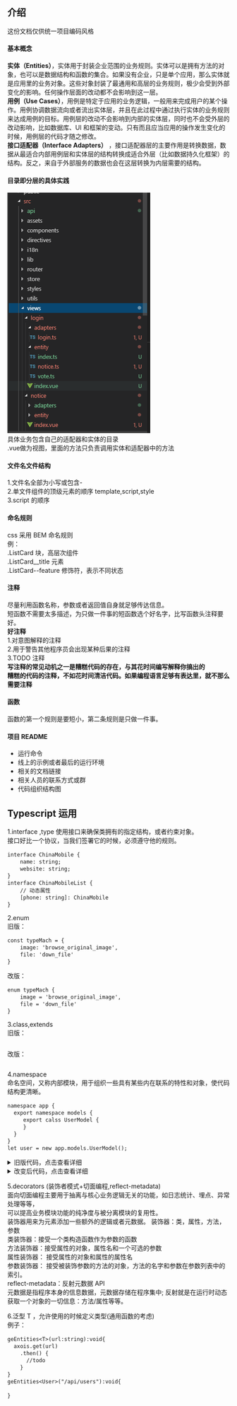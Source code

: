 ## 介绍

这份文档仅供统一项目编码风格

#### 基本概念

**实体（Entities）**，实体用于封装企业范围的业务规则。实体可以是拥有方法的对象，也可以是数据结构和函数的集合。如果没有企业，只是单个应用，那么实体就是应用里的业务对象。这些对象封装了最通用和高层的业务规则，极少会受到外部变化的影响。任何操作层面的改动都不会影响到这一层。  
**用例（Use Cases）**，用例是特定于应用的业务逻辑，一般用来完成用户的某个操作。用例协调数据流向或者流出实体层，并且在此过程中通过执行实体的业务规则来达成用例的目标。用例层的改动不会影响到内部的实体层，同时也不会受外层的改动影响，比如数据库、UI 和框架的变动。只有而且应当应用的操作发生变化的时候，用例层的代码才随之修改。  
**接口适配器（Interface Adapters）** ，接口适配器层的主要作用是转换数据，数据从最适合内部用例层和实体层的结构转换成适合外层（比如数据持久化框架）的结构。反之，来自于外部服务的数据也会在这层转换为内层需要的结构。

#### 目录即分层的具体实践
![目录即分层的具体实践](https://github.com/nibilin33/frontend-blog/raw/master/press/guide/img/目录即分层.png)  
具体业务包含自己的适配器和实体的目录  
.vue做为视图，里面的方法只负责调用实体和适配器中的方法  

#### 文件名文件结构

1.文件名全部为小写或包含-  
2.单文件组件的顶级元素的顺序 template,script,style  
3.script 的顺序


#### 命名规则

css 采用 BEM 命名规则  
例：  
.ListCard 块，高层次组件  
.ListCard\_\_title 元素  
.ListCard--feature 修饰符，表示不同状态

#### 注释

尽量利用函数名称，参数或者返回值自身就足够传达信息。  
短函数不需要太多描述，为只做一件事的短函数选个好名字，比写函数头注释要好。  
**好注释**  
1.对意图解释的注释  
2.用于警告其他程序员会出现某种后果的注释  
3.TODO 注释  
**写注释的常见动机之一是糟糕代码的存在，与其花时间编写解释你搞出的**  
**糟糕的代码的注释，不如花时间清洁代码。如果编程语言足够有表达里，就不那么需要注释**

#### 函数

函数的第一个规则是要短小，第二条规则是只做一件事。

#### 项目 README

- 运行命令
- 线上的示例或者最后的运行环境
- 相关的文档链接
- 相关人员的联系方式或群
- 代码组织结构图

## Typescript 运用

1.interface ,type
使用接口来确保类拥有的指定结构，或者约束对象。  
接口好比一个协议，当我们签署它的时候，必须遵守他的规则。

```
interface ChinaMobile {
    name: string;
    website: string;
}
interface ChinaMobileList {
    // 动态属性
    [phone: string]: ChinaMobile
}
```

2.enum  
旧版：  
```
const typeMach = {
    image: 'browse_original_image',
    file: 'down_file'
}
```
改版：  
```
enum typeMach {
    image = 'browse_original_image',
    file = 'down_file'
}  
```

3.class,extends  
旧版：  
```
```
改版：  
```
```
4.namespace  
命名空间，又称内部模块，用于组织一些具有某些内在联系的特性和对象，使代码结构更清晰。

```
namespace app {
  export namespace models {
     export calss UserModel {
     }
  }
}
let user = new app.models.UserModel();
```
<details>
  <summary>旧版代码，点击查看详细</summary>
  <pre>
  <code>
         authLogin() {
            let path = this.$route.path;
            path = path.split('/ume')[1]
            switch (path) {
                case '/extension':
                    let platformExtension = new PlatformApi(function() {
                        return new Promise((resolve, reject) => {
                            resolve({
                                data: {
                                    clientId: 'web-extension'
                                }
                            })
                        })
                    }, extensionLogin);
                    platformExtension.setRequestTimeOut(3000);
                    platformExtension.login(this.$route.query.code).then(token => {
                        this.refreshToken('extension');
                        this.setUserId(token.userId);
                        this.$router.push({ path: '/ume/web_extension' });
                    }).catch((error) => {
                        this.$router.push({ path: '/pcError/error', query: { type: 'web-extension', path: path, code: this.$route.query.code } })
                    });
                    break;
                case '/notice':
                    let platformNotice = new PlatformApi(application, login);
                    platformNotice.consoleLog("notice logining");
                    platformNotice.setRequestTimeOut(3000);
                    platformNotice.login(this.$route.query.code).then(token => {
                        sessionStorage.setItem('notice', JSON.stringify(token));
                        this.refreshToken('notice');
                        this.setUserId(token.userId);
                        platformNotice.consoleLog("notice login success:" + JSON.stringify(token));
                        this.handleNotice();
                    }).catch((error) => {
                        platformNotice.consoleLog("notice login fail");
                        this.$router.push({ path: '/pcError/error', query: { type: 'yealink-bulletin', path: path, code: this.$route.query.code } })
                    });
                    break;
                case '/meeting':
                    let platformMeeting = new PlatformApi(getApplication, umeLogin);
                    platformMeeting.consoleLog("meeting logining");
                    platformMeeting.setRequestTimeOut(3000);
                    platformMeeting.login(this.$route.query.code).then(res => {
                        platformMeeting.consoleLog("meeting login success" + JSON.stringify(res));
                        if (res.personal === null || typeof res.personal === "undefined") {
                            this.$router.push({ path: '/pcError/error', query: { type: 'yealink-conference', path: path, code: this.$route.query.code } })
                        } else {
                            sessionStorage.personal = JSON.stringify({ personal: res.personal });
                            this.refreshToken('meeting');
                            this.handleReservation();
                        }
                    }).catch(res => {
                        platformMeeting.consoleLog("meeting login fail");
                        this.$router.push({ path: '/pcError/error', query: { type: 'yealink-conference', path: path, code: this.$route.query.code } })
                        //this.$router.push('/uc/login')
                    });
                    break;
                case '/vote':
                    let platformNoticeVote = new PlatformApi(applicationVote, loginVote);
                    platformNoticeVote.consoleLog("vote logining");
                    platformNoticeVote.setRequestTimeOut(3000);
                    platformNoticeVote.login(this.$route.query.code).then(token => {
                        sessionStorage.setItem('vote', JSON.stringify(token));
                        this.refreshToken('vote');
                        this.setUserId(token.userId);
                        platformNoticeVote.consoleLog("vote login success:" + JSON.stringify(token));
                        this.deleteLoading();
                        console.log("votelist--------")
                        if (this.$route.query.groupId) {
                            this.$router.push({ path: '/vote/poll', query: { groupId: this.$route.query.groupId } });
                        } else {
                            this.$router.push({ path: '/vote/list', query: { id: this.$route.query.id } });
                        }
                    }).catch((error) => {
                        platformNoticeVote.consoleLog("vote login failed");
                        this.$router.push({ path: '/pcError/error', query: { type: 'yealink-vote', path: path, code: this.$route.query.code } })
                    });
                    break;
                case '/changePwd':
                    let platformPwd = new PlatformApi(function() {
                        return new Promise((resolve, reject) => {
                            resolve({
                                data: {
                                    clientId: 'yealink-pwdChange'
                                }
                            })
                        })
                    }, pwdLogin);
                    platformPwd.setRequestTimeOut(3000);
                    platformPwd.login(this.$route.query.code).then(token => {
                        this.$router.push({ path: '/changePassword', query: { fullJid: token.bareJid } });
                    }).catch((error) => {
                        this.$router.push({ path: '/pcError/error' })
                    });
                    break;
                case '/questionnaire':
                    let platQuestion = new PlatformApi(applicationQuestion, questionLogin);
                    platQuestion.setRequestTimeOut(3000);
                    platQuestion.login(this.$route.query.code).then(token => {
                        sessionStorage.setItem('questionnaire', JSON.stringify(token));
                        this.refreshToken('questionnaire');
                        this.setUserId(token.userId);
                        platQuestion.consoleLog("questionnaire login success:" + JSON.stringify(token));
                        this.$router.push({ path: '/question/list', query: { id: this.$route.query.id } });
                    }).catch((error) => {
                        platQuestion.consoleLog("questionnaire login failed");
                        this.$router.push({ path: '/pcError/error', query: { type: 'yealink-questionnaire', path: path, code: this.$route.query.code } })
                    });
                    break;
                case '/forward':
                    let platformForward = new PlatformApi(applicationForward, forwardLogin);
                    platformForward.consoleLog("forward logining");
                    platformForward.setRequestTimeOut(3000);
                    platformForward.login(this.$route.query.code).then(token => {
                        sessionStorage.setItem('forward', JSON.stringify(token));
                        this.refreshToken('forward');
                        this.setUserId(token.userId);
                        platformForward.consoleLog("forward login success:" + JSON.stringify(token));
                        this.deleteLoading();
                        this.$router.push({ path: '/self/forward', query: { id: this.$route.query.id } });
                    }).catch((error) => {
                        platformForward.consoleLog("forward login failed");
                        this.$router.push({ path: '/pcError/error', query: { type: 'yealink-forward', path: path, code: this.$route.query.code } })
                    });
                    break;
                case '/imessage':
                    let platformIM = new PlatformApi(function() {
                        return new Promise((resolve, reject) => {
                            resolve({
                                data: {
                                    clientId: 'yealink-smsgateway'
                                }
                            })
                        })
                    }, imLogin);
                    platformIM.setRequestTimeOut(3000);
                    platformIM.login(this.$route.query.code).then(token => {
                        sessionStorage.setItem('imessage', JSON.stringify(token));
                        this.refreshToken('imessage');
                        this.$router.push({ path: '/ume/self/imessage'});
                    }).catch((error) => {
                        this.$router.push({ path: '/pcError/error' })
                    });
                    break;
                default:
                    console.error('type error');
                    break;
            }
        }
    }
  </code> 
    </pre>
</details>
<details>
 <summary>改变后代码，点击查看详细</summary>
 利用策略者模式消除switch,if，利用namespace组织登录相关模块
 <pre>
 <code>
        authLogin() {
            const value = this.$route.path;
            const code =  this.$route.query.code;
            const instance = StrategyLogin.getLoginInstance(value);
            instance.login(code);
        },
 </code>
<code>
import * as app from '@/views/login/entity';
class StrategyLogin {
    static getLoginInstance(type:string) {
        return new app.login[`${type}`]();
    }
}
export default StrategyLogin;
 </code>

 <code>
import {noticeAPI} from './notice';
export namespace login {
    export class notice extends noticeAPI{
    }
}
 </code>
 </pre>
</details>


5.decorators (装饰者模式+切面编程,reflect-metadata)    
面向切面编程主要用于抽离与核心业务逻辑无关的功能，如日志统计、埋点、异常处理等等，  
可以提高业务模块功能的纯净度与被分离模块的复用性。  
装饰器用来为元素添加一些额外的逻辑或者元数据。
装饰器：类，属性，方法，参数  
类装饰器：接受一个类构造函数作为参数的函数  
方法装饰器：接受属性的对象，属性名和一个可选的参数  
属性装饰器： 接受属性的对象和属性的属性名  
参数装饰器： 接受被装饰参数的方法的对象，方法的名字和参数在参数列表中的索引。  
reflect-metadata：反射元数据 API  
元数据是指程序本身的信息数据，元数据存储在程序集中;
反射就是在运行时动态获取一个对象的一切信息：方法/属性等等。 


6.泛型 T ，允许使用的时候定义类型(通用函数的考虑)  
例子：

```
geEntities<T>(url:string):void{
  axois.get(url)
    .then() {
      //todo
    }
}
geEntities<User>("/api/users"):void{

}
```
